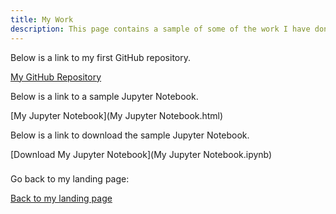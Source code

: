```yaml
---
title: My Work
description: This page contains a sample of some of the work I have done
---
```


Below is a link to my first GitHub repository.

[My GitHub Repository](https://github.com/bplymy/MyRepository)

Below is a link to a sample Jupyter Notebook.

[My Jupyter Notebook](My Jupyter Notebook.html)

Below is a link to download the sample Jupyter Notebook.

[Download My Jupyter Notebook](My Jupyter Notebook.ipynb)

###

Go back to my landing page:

[Back to my landing page](https://bplymy.github.io)
